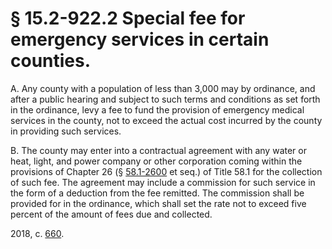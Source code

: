 # § 15.2-922.2 Special fee for emergency services in certain counties.

<p>A. Any county with a population of less than 3,000 may by ordinance, and after a public hearing and subject to such terms and conditions as set forth in the ordinance, levy a fee to fund the provision of emergency medical services in the county, not to exceed the actual cost incurred by the county in providing such services.</p><p>B. The county may enter into a contractual agreement with any water or heat, light, and power company or other corporation coming within the provisions of Chapter 26 (§ <a href='/vacode/58.1-2600/'>58.1-2600</a> et seq.) of Title 58.1 for the collection of such fee. The agreement may include a commission for such service in the form of a deduction from the fee remitted. The commission shall be provided for in the ordinance, which shall set the rate not to exceed five percent of the amount of fees due and collected.</p><p>2018, c. <a href='http://lis.virginia.gov/cgi-bin/legp604.exe?181+ful+CHAP0660'>660</a>.</p>
